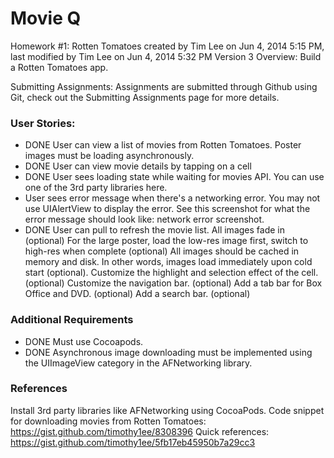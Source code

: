 Movie Q
==========

Homework #1: Rotten Tomatoes
created by Tim Lee on Jun 4, 2014 5:15 PM, last modified by Tim Lee on Jun 4, 2014 5:32 PM Version 3
Overview: Build a Rotten Tomatoes app.

Submitting Assignments: Assignments are submitted through Github using Git, check out the Submitting Assignments page for more details.

### User Stories:

- DONE User can view a list of movies from Rotten Tomatoes.  Poster images must be loading asynchronously.
- DONE User can view movie details by tapping on a cell
- DONE User sees loading state while waiting for movies API.  You can use one of the 3rd party libraries here.
- User sees error message when there's a networking error.  You may not use UIAlertView to display the error.  See this screenshot for what the error message should look like: network error screenshot.
- DONE User can pull to refresh the movie list.
All images fade in (optional)
For the large poster, load the low-res image first, switch to high-res when complete (optional)
All images should be cached in memory and disk. In other words, images load immediately upon cold start (optional).
Customize the highlight and selection effect of the cell. (optional)
Customize the navigation bar. (optional)
Add a tab bar for Box Office and DVD. (optional)
Add a search bar. (optional)

### Additional Requirements
- DONE Must use Cocoapods.
- DONE Asynchronous image downloading must be implemented using the UIImageView category in the AFNetworking library.
### References
Install 3rd party libraries like AFNetworking using CocoaPods.
Code snippet for downloading movies from Rotten Tomatoes: https://gist.github.com/timothy1ee/8308396
Quick references: https://gist.github.com/timothy1ee/5fb17eb45950b7a29cc3

